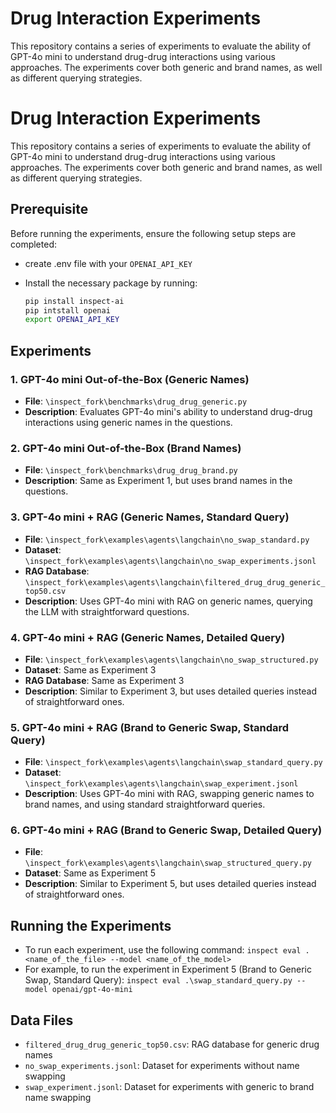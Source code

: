 # Drug Interaction Experiments

This repository contains a series of experiments to evaluate the ability of GPT-4o mini to understand drug-drug interactions using various approaches. The experiments cover both generic and brand names, as well as different querying strategies.


# Drug Interaction Experiments

This repository contains a series of experiments to evaluate the ability of GPT-4o mini to understand drug-drug interactions using various approaches. The experiments cover both generic and brand names, as well as different querying strategies.

## Prerequisite

Before running the experiments, ensure the following setup steps are completed:
- create .env file with your `OPENAI_API_KEY`

- Install the necessary package by running:  
  ```bash
  pip install inspect-ai
  pip intstall openai
  export OPENAI_API_KEY
  ```


## Experiments

### 1. GPT-4o mini Out-of-the-Box (Generic Names)
- **File**: `\inspect_fork\benchmarks\drug_drug_generic.py`
- **Description**: Evaluates GPT-4o mini's ability to understand drug-drug interactions using generic names in the questions.

### 2. GPT-4o mini Out-of-the-Box (Brand Names)
- **File**: `\inspect_fork\benchmarks\drug_drug_brand.py`
- **Description**: Same as Experiment 1, but uses brand names in the questions.

### 3. GPT-4o mini + RAG (Generic Names, Standard Query)
- **File**: `\inspect_fork\examples\agents\langchain\no_swap_standard.py`
- **Dataset**: `\inspect_fork\examples\agents\langchain\no_swap_experiments.jsonl`
- **RAG Database**: `\inspect_fork\examples\agents\langchain\filtered_drug_drug_generic_top50.csv`
- **Description**: Uses GPT-4o mini with RAG on generic names, querying the LLM with straightforward questions.

### 4. GPT-4o mini + RAG (Generic Names, Detailed Query)
- **File**: `\inspect_fork\examples\agents\langchain\no_swap_structured.py`
- **Dataset**: Same as Experiment 3
- **RAG Database**: Same as Experiment 3
- **Description**: Similar to Experiment 3, but uses detailed queries instead of straightforward ones.

### 5. GPT-4o mini + RAG (Brand to Generic Swap, Standard Query)
- **File**: `\inspect_fork\examples\agents\langchain\swap_standard_query.py`
- **Dataset**: `\inspect_fork\examples\agents\langchain\swap_experiment.jsonl`
- **Description**: Uses GPT-4o mini with RAG, swapping generic names to brand names, and using standard straightforward queries.

### 6. GPT-4o mini + RAG (Brand to Generic Swap, Detailed Query)
- **File**: `\inspect_fork\examples\agents\langchain\swap_structured_query.py`
- **Dataset**: Same as Experiment 5
- **Description**: Similar to Experiment 5, but uses detailed queries instead of straightforward ones.

## Running the Experiments

- To run each experiment, use the following command: `inspect eval .<name_of_the_file> --model <name_of_the_model>`
- For example, to run the experiment in Experiment 5 (Brand to Generic Swap, Standard Query): `inspect eval .\swap_standard_query.py --model openai/gpt-4o-mini`


## Data Files

- `filtered_drug_drug_generic_top50.csv`: RAG database for generic drug names
- `no_swap_experiments.jsonl`: Dataset for experiments without name swapping
- `swap_experiment.jsonl`: Dataset for experiments with generic to brand name swapping


